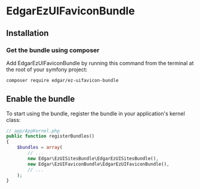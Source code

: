 # EdgarEzUIFaviconBundle

## Installation

### Get the bundle using composer

Add EdgarEzUIFaviconBundle by running this command from the terminal at the root of
your symfony project:

```bash
composer require edgar/ez-uifavicon-bundle
```

## Enable the bundle

To start using the bundle, register the bundle in your application's kernel class:

```php
// app/AppKernel.php
public function registerBundles()
{
    $bundles = array(
        // ...
        new Edgar\EzUISitesBundle\EdgarEzUISitesBundle(),
        new Edgar\EzUIFaviconBundle\EdgarEzUIFaviconBundle(),
        // ...
    );
}
```
